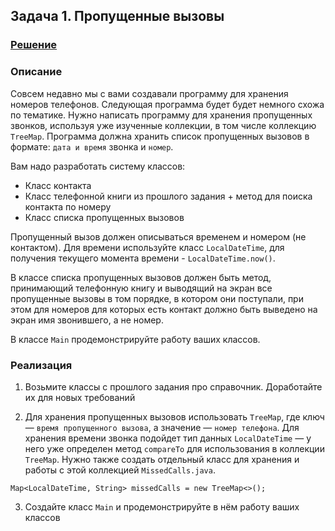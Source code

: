 ## Задача 1. Пропущенные вызовы
### [Решение](https://github.com/MarselFazlyev/MarselFazlyev/tree/master/java-homeworks/tree-collections/4.5.1/src)
### Описание
Совсем недавно мы с вами создавали программу для хранения номеров телефонов. Следующая программа будет
будет немного схожа по тематике. Нужно написать программу для хранения пропущенных звонков, используя
уже изученные коллекции, в том числе коллекцию `TreeMap`. Программа должна хранить список пропущенных вызовов в формате:
`дата и время` звонка и `номер`.

Вам надо разработать систему классов:
* Класс контакта
* Класс телефонной книги из прошлого задания + метод для поиска контакта по номеру
* Класс списка пропущенных вызовов

Пропущенный вызов должен описываться временем и номером (не контактом). Для времени используйте класс `LocalDateTime`, для получения текущего момента времени - `LocalDateTime.now()`. 

В классе списка пропущенных вызовов должен быть метод, принимающий телефонную книгу и выводящий на экран все пропущенные вызовы в том порядке, в котором они поступали, при этом для номеров для которых есть контакт должно быть выведено на экран имя звонившего, а не номер.

В классе `Main` продемонстрируйте работу ваших классов.

### Реализация

1. Возьмите классы с прошлого задания про справочник. Доработайте их для новых требований

2. Для хранения пропущенных вызовов использовать `TreeMap`, где ключ — `время пропущенного вызова`,
а значение — `номер телефона`. Для хранения времени звонка подойдет тип данных `LocalDateTime` — у него уже
определен метод `compareTo` для использования в коллекции `TreeMap`. Нужно также создать отдельный класс для
хранения и работы с этой коллекцией `MissedCalls.java`.

```
Map<LocalDateTime, String> missedCalls = new TreeMap<>();
```

3. Создайте класс `Main` и продемонстрируйте в нём работу ваших классов
